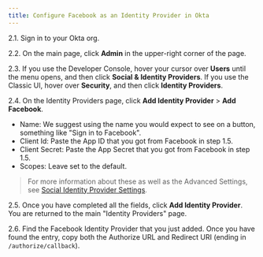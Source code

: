 ```yaml
---
title: Configure Facebook as an Identity Provider in Okta
---
```


2.1. Sign in to your Okta org.

2.2. On the main page, click **Admin** in the upper-right corner of the page.

2.3. If you use the Developer Console, hover your cursor over **Users** until the menu opens, and then click **Social & Identity Providers**. If you use the Classic UI, hover over **Security**, and then click **Identity Providers**.

2.4. On the Identity Providers page, click **Add Identity Provider** > **Add Facebook**.

* Name: We suggest using the name you would expect to see on a button, something like "Sign in to Facebook".
* Client Id: Paste the App ID that you got from Facebook in step 1.5.
* Client Secret: Paste the App Secret that you got from Facebook in step 1.5.
* Scopes: Leave set to the default.

> For more information about these as well as the Advanced Settings, see [Social Identity Provider Settings](/docs/reference/social-settings/).

2.5. Once you have completed all the fields, click **Add Identity Provider**. You are returned to the main "Identity Providers" page.

2.6. Find the Facebook Identity Provider that you just added. Once you have found the entry, copy both the Authorize URL and Redirect URI (ending in `/authorize/callback`).

<NextSectionLink/>
